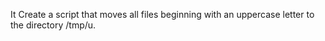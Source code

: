  It Create a script that moves all files beginning with an uppercase letter to the directory /tmp/u.
